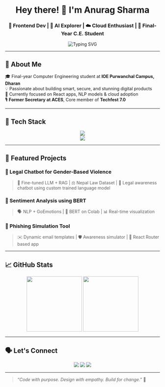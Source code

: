 <h1 align="center">Hey there! 👋 I'm Anurag Sharma</h1>
<h3 align="center">🚀 Frontend Dev | 🤖 AI Explorer | ☁️ Cloud Enthusiast | 🧠 Final-Year C.E. Student</h3>

<p align="center">
  <img src="https://readme-typing-svg.demolab.com?font=Fira+Code&duration=3000&pause=1000&color=00F9FF&center=true&vCenter=true&width=435&lines=Building+beautiful+UIs;Exploring+LLMs+and+NLP;Lover+of+clean+code+and+cloud;React.+AI.+Cloud.+Repeat." alt="Typing SVG" />
</p>

---

## 🧠 About Me

🎓 Final-year Computer Engineering student at **IOE Purwanchal Campus, Dharan**  
💡 Passionate about building smart, secure, and stunning digital products  
🎯 Currently focused on React apps, NLP models & cloud adoption  
🎙️ **Former Secretary at ACES**, Core member of **Techfest 7.0**

---

## 🧰 Tech Stack

<p align="center">
  <img src="https://skillicons.dev/icons?i=js,ts,react,tailwind,html,css,nodejs,py,cpp,github,vscode,firebase,supabase,figma,git" /><br/>
  <img src="https://skillicons.dev/icons?i=linux,postgres,vercel,netlify,redux,nextjs,express" />
</p>

---

## 🧪 Featured Projects

### 🧠 Legal Chatbot for Gender-Based Violence  
> 🤖 Fine-tuned LLM + RAG | ⚖️ Nepal Law Dataset | 🧾 Legal awareness chatbot using custom trained language model

### 🌈 Sentiment Analysis using BERT  
> 🗣️ NLP + GoEmotions | 🎯 BERT on Colab | 📊 Real-time visualization

### 🎯 Phishing Simulation Tool  
> ✉️ Dynamic email templates | 🛡️ Awareness simulator | 🔗 React Router based app

---

## 📈 GitHub Stats

<p align="center">
  <img src="https://github-readme-stats.vercel.app/api?username=anurag3345&show_icons=true&theme=tokyonight" height="180"/>
  <img src="https://github-readme-streak-stats.herokuapp.com/?user=anurag3345&theme=tokyonight" height="180"/>
</p>

---

## 🗣️ Let's Connect

<p align="center">
  <a href="mailto:anuragsharma2061@gmail.com"><img src="https://img.shields.io/badge/Gmail-D14836?style=for-the-badge&logo=gmail&logoColor=white"/></a>
  <a href="https://github.com/anurag3345"><img src="https://img.shields.io/badge/GitHub-100000?style=for-the-badge&logo=github&logoColor=white"/></a>
  <a href="https://www.linkedin.com/in/anurag-sharma-482a4b282/"><img src="https://img.shields.io/badge/LinkedIn-0077B5?style=for-the-badge&logo=linkedin&logoColor=white"/></a>
</p>

---

> _“Code with purpose. Design with empathy. Build for change.”_ 🌟
